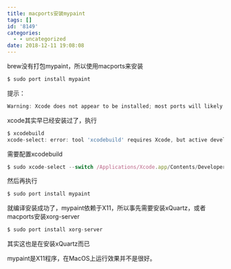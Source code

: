 ```yaml
---
title: macports安装mypaint
tags: []
id: '8149'
categories:
  - - uncategorized
date: 2018-12-11 19:08:08
---
```


brew没有打包mypaint，所以使用macports来安装
<!-- more -->
```js
$ sudo port install mypaint
```

提示：
```js
Warning: Xcode does not appear to be installed; most ports will likely fail to build.
```
xcode其实早已经安装过了，执行
```js
$ xcodebuild
xcode-select: error: tool 'xcodebuild' requires Xcode, but active developer directory '/Library/Developer/CommandLineTools' is a command line tools instance
```

需要配置xcodebuild
```js
$ sudo xcode-select --switch /Applications/Xcode.app/Contents/Developer/
```

然后再执行
```js
$ sudo port install mypaint
```
就编译安装成功了，mypaint依赖于X11，所以事先需要安装xQuartz，或者macports安装xorg-server
```js
$ sudo port install xorg-server
```
其实这也是在安装xQuartz而已

mypaint是X11程序，在MacOS上运行效果并不是很好。
